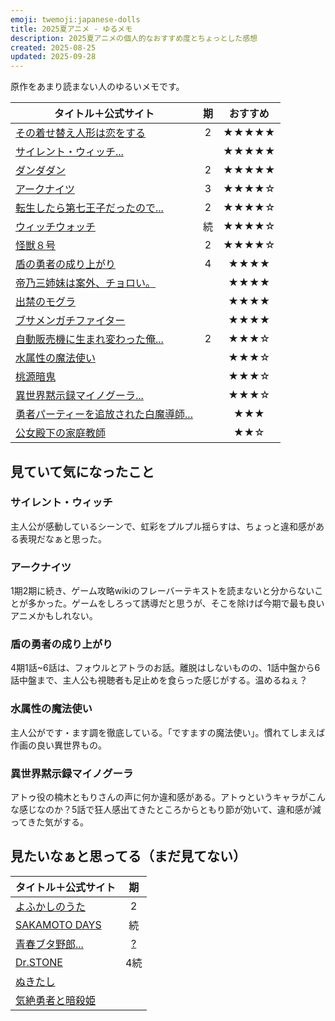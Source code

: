 ```yaml
---
emoji: twemoji:japanese-dolls
title: 2025夏アニメ - ゆるメモ
description: 2025夏アニメの個人的なおすすめ度とちょっとした感想
created: 2025-08-25
updated: 2025-09-28
---
```


原作をあまり読まない人のゆるいメモです。

|タイトル＋公式サイト|期|おすすめ|
|-|:-:|:-:|
|[その着せ替え人形は恋をする](https://bisquedoll-anime.com/)|2|★★★★★|
|[サイレント・ウィッチ...](https://silentwitch.net/)||★★★★★|
|[ダンダダン](https://anime-dandadan.com/)|2|★★★★★|
|[アークナイツ](https://arknights-anime.jp/)|3|★★★★☆|
|[転生したら第七王子だったので...](https://dainanaoji.com/)|2|★★★★☆|
|[ウィッチウォッチ](https://witchwatch-anime.com/)|続|★★★★☆|
|[怪獣８号](https://kaiju-no8.net/)|2|★★★★☆|
|[盾の勇者の成り上がり](https://shieldhero-anime.jp/)|4|★★★★|
|[帝乃三姉妹は案外、チョロい。](https://mikadono.family/)||★★★★|
|[出禁のモグラ](https://dekinnomogura.com/)||★★★★|
|[ブサメンガチファイター](https://busamen-gachi-fighter.com/)||★★★★|
|[自動販売機に生まれ変わった俺...](https://jihanki-anime.com/)|2|★★★☆|
|[水属性の魔法使い](https://mizuzokusei-anime.com/)||★★★☆|
|[桃源暗鬼](https://tougenanki-anime.com/)||★★★☆|
|[異世界黙示録マイノグーラ...](https://mynoghra-anime.com/)||★★★☆|
|[勇者パーティーを追放された白魔導師...](https://tsuiho-shiromadoshi.com/)||★★★|
|[公女殿下の家庭教師](https://koujodenka-anime.com/)||★★☆|

## 見ていて気になったこと

### サイレント・ウィッチ

主人公が感動しているシーンで、虹彩をプルプル揺らすは、ちょっと違和感がある表現だなぁと思った。

### アークナイツ

1期2期に続き、ゲーム攻略wikiのフレーバーテキストを読まないと分からないことが多かった。ゲームをしろって誘導だと思うが、そこを除けば今期で最も良いアニメかもしれない。

### 盾の勇者の成り上がり

4期1話~6話は、フォウルとアトラのお話。離脱はしないものの、1話中盤から6話中盤まで、主人公も視聴者も足止めを食らった感じがする。温めるねぇ？

### 水属性の魔法使い

主人公がです・ます調を徹底している。「ですますの魔法使い」。慣れてしまえば作画の良い異世界もの。

### 異世界黙示録マイノグーラ

アトゥ役の楠木ともりさんの声に何か違和感がある。アトゥというキャラがこんな感じなのか？5話で狂人感出てきたところからともり節が効いて、違和感が減ってきた気がする。

## 見たいなぁと思ってる（まだ見てない）

|タイトル＋公式サイト|期|
|-|:-:|
|[よふかしのうた](https://yofukashi-no-uta.com/)|2|
|[SAKAMOTO DAYS](https://sakamotodays.jp/)|続|
|[青春ブタ野郎...](https://ao-buta.com/)|[?](https://ao-buta.com/special/high_school/)|
|[Dr.STONE](https://dr-stone.jp/)|4続|
|[ぬきたし](https://nukiani.com/)||
|[気絶勇者と暗殺姫](https://kizetsuyusha-anime.com/)||
